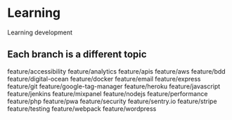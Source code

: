 # Learning
Learning development

## Each branch is a different topic

 feature/accessibility
  feature/analytics
  feature/apis
  feature/aws
  feature/bdd
  feature/digital-ocean
  feature/docker
  feature/email
  feature/express
  feature/git
  feature/google-tag-manager
  feature/heroku
  feature/javascript
  feature/jenkins
  feature/mixpanel
  feature/nodejs
  feature/performance
  feature/php
  feature/pwa
  feature/security
  feature/sentry.io
  feature/stripe
  feature/testing
  feature/webpack
  feature/wordpress
